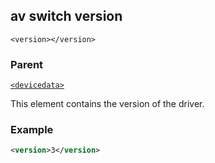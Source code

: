 ## av switch version

`<version></version>`


### Parent

[`<devicedata>`][1]


This element contains the version of the driver.


### Example

```xml
<version>3</version>
```



[1]:	https://snap-one.github.io/docs-driverworks-xml/#devicedata